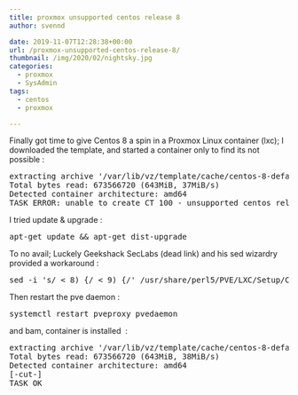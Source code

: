 ```yaml
---
title: proxmox unsupported centos release 8
author: svennd

date: 2019-11-07T12:28:38+00:00
url: /proxmox-unsupported-centos-release-8/
thumbnail: /img/2020/02/nightsky.jpg
categories:
  - proxmox
  - SysAdmin
tags:
  - centos
  - proxmox

---
```

Finally got time to give Centos 8 a spin in a Proxmox Linux container (lxc); I downloaded the template, and started a container only to find its not possible :

<pre>extracting archive '/var/lib/vz/template/cache/centos-8-default_20191016_amd64.tar.xz'
Total bytes read: 673566720 (643MiB, 37MiB/s)
Detected container architecture: amd64
TASK ERROR: unable to create CT 100 - unsupported centos release 'CentOS Linux release 8.0.1905 (Core) '</pre>

I tried update & upgrade :

<pre>apt-get update && apt-get dist-upgrade</pre>

To no avail; Luckely Geekshack SecLabs (dead link) and his sed wizardry provided a workaround :

<pre>sed -i 's/ &lt; 8) {/ &lt; 9) {/' /usr/share/perl5/PVE/LXC/Setup/CentOS.pm</pre>

Then restart the pve daemon :

<pre>systemctl restart pveproxy pvedaemon</pre>

and bam, container is installed  :

<pre>extracting archive '/var/lib/vz/template/cache/centos-8-default_20191016_amd64.tar.xz'
Total bytes read: 673566720 (643MiB, 38MiB/s)
Detected container architecture: amd64
[-cut-]
TASK OK</pre>
